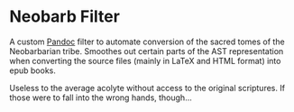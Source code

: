 # Neobarb Filter
A custom [Pandoc](https://github.com/jgm/pandoc) filter to automate conversion of the
sacred tomes of the Neobarbarian tribe. Smoothes out certain parts of the
AST representation when converting the source files (mainly in LaTeX and HTML format)
into epub books.

Useless to the average acolyte without access to the original
scriptures. If those were to fall into the wrong hands, though...
